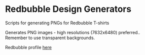 # Redbubble Design Generators

Scripts for generating PNGs for Redbubble T-shirts

Generates PNG images - high resolutions (7632x6480) preferred..
Remember to use transparent backgrounds.

Redbubble profile [here](https://www.redbubble.com/people/mattdsegal/)
